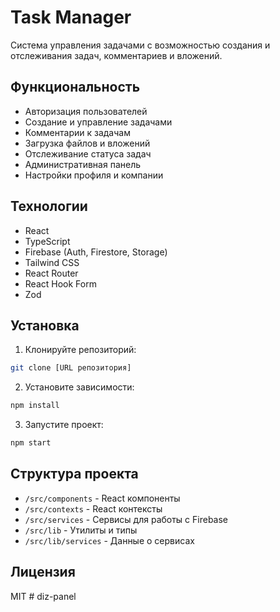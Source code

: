 # Task Manager

Система управления задачами с возможностью создания и отслеживания задач, комментариев и вложений.

## Функциональность

- Авторизация пользователей
- Создание и управление задачами
- Комментарии к задачам
- Загрузка файлов и вложений
- Отслеживание статуса задач
- Административная панель
- Настройки профиля и компании

## Технологии

- React
- TypeScript
- Firebase (Auth, Firestore, Storage)
- Tailwind CSS
- React Router
- React Hook Form
- Zod

## Установка

1. Клонируйте репозиторий:
```bash
git clone [URL репозитория]
```

2. Установите зависимости:
```bash
npm install
```

3. Запустите проект:
```bash
npm start
```

## Структура проекта

- `/src/components` - React компоненты
- `/src/contexts` - React контексты
- `/src/services` - Сервисы для работы с Firebase
- `/src/lib` - Утилиты и типы
- `/src/lib/services` - Данные о сервисах

## Лицензия

MIT # diz-panel
